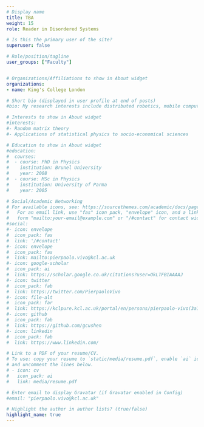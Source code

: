 ```yaml
---
# Display name
title: TBA
weight: 15
role: Reader in Disordered Systems

# Is this the primary user of the site?
superuser: false

# Role/position/tagline
user_groups: ["Faculty"]


# Organizations/Affiliations to show in About widget
organizations:
- name: King's College London

# Short bio (displayed in user profile at end of posts)
#bio: My research interests include distributed robotics, mobile computing and programmable matter.

# Interests to show in About widget
#interests:
#- Random matrix theory
#- Applications of statistical physics to socio-economical sciences

# Education to show in About widget
#education:
#  courses:
#  - course: PhD in Physics
#    institution: Brunel University
#    year: 2008
#  - course: MSc in Physics
#    institution: University of Parma
#    year: 2005

# Social/Academic Networking
# For available icons, see: https://sourcethemes.com/academic/docs/page-builder/#icons
#   For an email link, use "fas" icon pack, "envelope" icon, and a link in the
#   form "mailto:your-email@example.com" or "/#contact" for contact widget.
#social:
#- icon: envelope
#  icon_pack: fas
#  link: '/#contact'
#- icon: envelope
#  icon_pack: fas
#  link: mailto:pierpaolo.vivo@kcl.ac.uk
#- icon: google-scholar
#  icon_pack: ai
#  link: https://scholar.google.co.uk/citations?user=OkLTFBIAAAAJ
#- icon: twitter
#  icon_pack: fab
#  link: https://twitter.com/PierpaoloVivo
#- icon: file-alt
#  icon_pack: far
#  link: https://kclpure.kcl.ac.uk/portal/en/persons/pierpaolo-vivo(3a1365fb-b185-4ca8-9145-1319b6a64c4f).html
#- icon: github
#  icon_pack: fab
#  link: https://github.com/gcushen
#- icon: linkedin
#  icon_pack: fab
#  link: https://www.linkedin.com/

# Link to a PDF of your resume/CV.
# To use: copy your resume to `static/media/resume.pdf`, enable `ai` icons in `params.toml`,
# and uncomment the lines below.
# - icon: cv
#   icon_pack: ai
#   link: media/resume.pdf

# Enter email to display Gravatar (if Gravatar enabled in Config)
#email: "pierpaolo.vivo@kcl.ac.uk"

# Highlight the author in author lists? (true/false)
highlight_name: true
---
```

